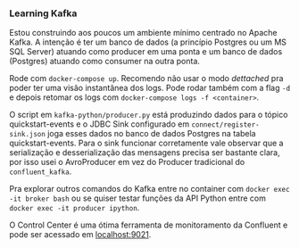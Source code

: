 ### Learning Kafka

Estou construindo aos poucos um ambiente mínimo centrado no Apache Kafka. A
intenção é ter um banco de dados (a princípio Postgres ou um MS SQL Server)
atuando como producer em uma ponta e um banco de dados (Postgres) atuando
como consumer na outra ponta.

Rode com `docker-compose up`. Recomendo não usar o modo *dettached* pra poder
ter uma visão instantânea dos logs. Pode rodar também com a flag `-d` e depois
retomar os logs com `docker-compose logs -f <container>`.

O script em `kafka-python/producer.py` está produzindo dados para o tópico
quickstart-events e o JDBC Sink configurado em `connect/register-sink.json`
joga esses dados no banco de dados Postgres na tabela quickstart-events.
Para o sink funcionar corretamente vale observar que a serialização e
desserialização das mensagens precisa ser bastante clara, por isso usei o
AvroProducer em vez do Producer tradicional do `confluent_kafka`.

Pra explorar outros comandos do Kafka entre no container com `docker exec -it
broker bash` ou se quiser testar funções da API Python entre com `docker exec
-it producer ipython`.

O Control Center é uma ótima ferramenta de monitoramento da Confluent e pode
ser acessado em [localhost:9021](https://localhost:9021).

